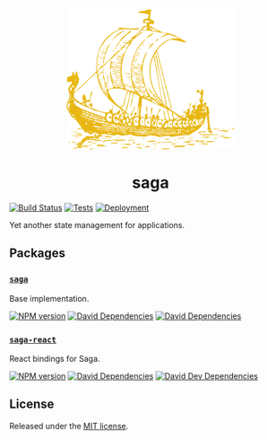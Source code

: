 <div align="center">
    <img width="300" src="./assets/ship.png" />
</div>
<h1 align="center">saga</h1>

[![Build Status](https://img.shields.io/azure-devops/build/reactway/reactway/4/master.svg?logo=azuredevops)](https://dev.azure.com/reactway/ReactWay/_build?definitionId=4)
[![Tests](https://img.shields.io/azure-devops/tests/reactway/reactway/4/master.svg?logo=azuredevops)](https://dev.azure.com/reactway/ReactWay/_build?definitionId=4)
[![Deployment](https://img.shields.io/azure-devops/release/ReactWay/45ba3eec-21d8-47a4-93d1-b6fe246c22ef/4/13.svg?logo=azuredevops)](https://dev.azure.com/reactway/ReactWay/_release?definitionId=4)

Yet another state management for applications.

## Packages

### [`saga`](/packages/saga)

Base implementation.

[![NPM version](https://img.shields.io/npm/v/saga.svg?logo=npm)](https://www.npmjs.com/package/saga) [![David Dependencies](https://img.shields.io/david/reactway/saga.svg?path=packages%2Fsaga)](https://david-dm.org/reactway/saga?path=packages%2Fsaga) [![David Dependencies](https://img.shields.io/david/dev/reactway/saga.svg?path=packages%2Fsaga&type=dev)](https://david-dm.org/reactway/saga?path=packages%2Fsaga&type=dev)

### [`saga-react`](/packages/saga-react)

React bindings for Saga.

[![NPM version](https://img.shields.io/npm/v/saga-react.svg?logo=npm)](https://www.npmjs.com/package/saga-react) [![David Dependencies](https://img.shields.io/david/reactway/saga.svg?path=packages%2Fsaga-react)](https://david-dm.org/reactway/saga?path=packages%2Fsaga-react) [![David Dev Dependencies](https://img.shields.io/david/dev/reactway/saga.svg?path=packages%2Fsaga-react)](https://david-dm.org/reactway/saga?path=packages%2Fsaga-react&type=dev)

## License

Released under the [MIT license](LICENSE).
